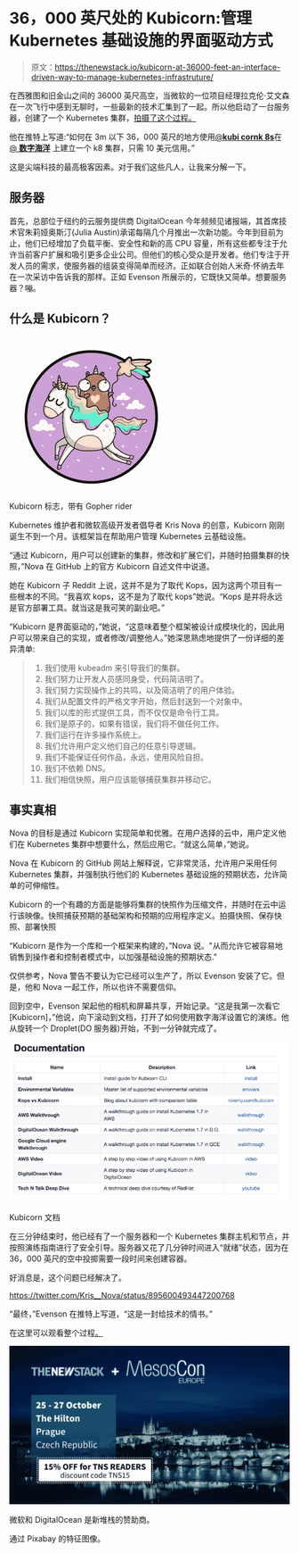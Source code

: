 # 36，000 英尺处的 Kubicorn:管理 Kubernetes 基础设施的界面驱动方式

> 原文：<https://thenewstack.io/kubicorn-at-36000-feet-an-interface-driven-way-to-manage-kubernetes-infrastruture/>

在西雅图和旧金山之间的 36000 英尺高空，当微软的一位项目经理拉克伦·艾文森在一次飞行中感到无聊时，一些最新的技术汇集到了一起。所以他启动了一台服务器，创建了一个 Kubernetes 集群，[拍摄了这个过程。](https://www.youtube.com/watch?v=XpxgSZ3dspE&feature=youtu.be)

他在推特上写道:“如何在 3m 以下 36，000 英尺的地方使用[@**kubi cornk 8s**](https://twitter.com/KubicornK8s)在 [@ **数字海洋**](https://twitter.com/digitalocean) 上建立一个 k8 集群，只需 10 美元信用。”

这是尖端科技的最高极客因素。对于我们这些凡人，让我来分解一下。

## 服务器

首先，总部位于纽约的云服务提供商 DigitalOcean 今年频频见诸报端，其首席技术官朱莉娅奥斯汀(Julia Austin)承诺每隔几个月推出一次新功能。今年到目前为止，他们已经增加了负载平衡、安全性和新的高 CPU 容量，所有这些都专注于允许当前客户扩展和吸引更多企业公司。但他们的核心受众是开发者。他们专注于开发人员的需求，使服务器的组装变得简单而经济。正如联合创始人米奇·怀纳去年在一次采访中告诉我的那样。正如 Evenson 所展示的，它既快又简单。想要服务器？嘣。

## 什么是 Kubicorn？

![](img/5166ee7a69f1647fc775cc9476efeade.png)

Kubicorn 标志，带有 Gopher rider

Kubernetes 维护者和微软高级开发者倡导者 Kris Nova 的创意，Kubicorn 刚刚诞生不到一个月。该框架旨在帮助用户管理 Kubernetes 云基础设施。

“通过 Kubicorn，用户可以创建新的集群，修改和扩展它们，并随时拍摄集群的快照，”Nova 在 GitHub 上的官方 Kubicorn 自述文件中说道。

她在 Kubicorn 子 Reddit 上说，这并不是为了取代 Kops，因为这两个项目有一些根本的不同。“我喜欢 kops，这不是为了取代 kops”她说。“Kops 是并将永远是官方部署工具。就当这是我可笑的副业吧。”

“Kubicorn 是界面驱动的，”她说，“这意味着整个框架被设计成模块化的，因此用户可以带来自己的实现，或者修改/调整他人。”她深思熟虑地提供了一份详细的差异清单:

> 1.  我们使用 kubeadm 来引导我们的集群。
> 2.  我们努力让开发人员感同身受，代码简洁明了。
> 3.  我们努力实现操作上的共鸣，以及简洁明了的用户体验。
> 4.  我们从配置文件的严格文字开始，然后封送到一个对象中。
> 5.  我们以库的形式提供工具，而不仅仅是命令行工具。
> 6.  我们是原子的，如果有错误，我们将不做任何工作。
> 7.  我们运行在许多操作系统上。
> 8.  我们允许用户定义他们自己的任意引导逻辑。
> 9.  我们不能保证任何作品，永远，使用风险自担。
> 10.  我们不依赖 DNS。
> 11.  我们相信快照，用户应该能够捕获集群并移动它。

## 事实真相

Nova 的目标是通过 Kubicorn 实现简单和优雅。在用户选择的云中，用户定义他们在 Kubernetes 集群中想要什么，然后应用它。“就这么简单，”她说。

Nova 在 Kubicorn 的 GitHub 网站上解释说，它非常灵活，允许用户采用任何 Kubernetes 集群，并强制执行他们的 Kubernetes 基础设施的预期状态，允许简单的可伸缩性。

Kubicorn 的一个有趣的方面是能够将集群的快照作为压缩文件，并随时在云中运行该映像。快照捕获预期的基础架构和预期的应用程序定义。拍摄快照、保存快照、部署快照

“Kubicorn 是作为一个库和一个框架来构建的，”Nova 说。"从而允许它被容易地销售到操作者和控制者模式中，以加强基础设施的预期状态."

仅供参考，Nova 警告不要认为它已经可以生产了，所以 Evenson 安装了它。但是，他和 Nova 一起工作，所以也许不需要信仰。

回到空中，Evenson 架起他的相机和屏幕共享，开始记录。“这是我第一次看它[Kubicorn]，”他说，向下滚动到文档，打开了如何使用数字海洋设置它的演练。他从旋转一个 Droplet(DO 服务器)开始，不到一分钟就完成了。

[![](img/ba7f3be572a06d585fff26d9b32ab3d1.png)](https://twitter.com/Kris__Nova/status/915280556803334144)

Kubicorn 文档

在三分钟结束时，他已经有了一个服务器和一个 Kubernetes 集群主机和节点，并按照演练指南进行了安全引导。服务器又花了几分钟时间进入“就绪”状态，因为在 36，000 英尺的空中投掷需要一段时间来创建容器。

好消息是，这个问题已经解决了。

https://twitter.com/Kris__Nova/status/895600493447200768

“最终，”Evenson 在推特上写道，“这是一封给技术的情书。”

在这里可以观看整个过程[。](https://www.youtube.com/watch?v=XpxgSZ3dspE&feature=youtu.be)

[![](img/e1bc3e04e836319be5c7c1335af2a85e.png)](https://events19.linuxfoundation.org/events/kubecon-cloudnativecon-europe-2018/attend/register/)

微软和 DigitalOcean 是新堆栈的赞助商。

通过 Pixabay 的特征图像。

<svg xmlns:xlink="http://www.w3.org/1999/xlink" viewBox="0 0 68 31" version="1.1"><title>Group</title> <desc>Created with Sketch.</desc></svg>